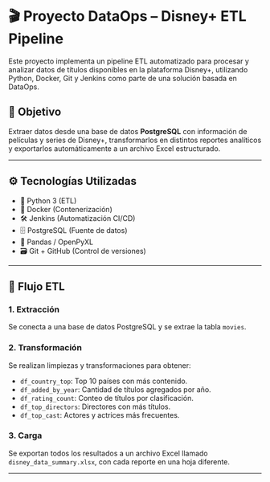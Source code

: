 # 🎬 Proyecto DataOps – Disney+ ETL Pipeline

Este proyecto implementa un pipeline ETL automatizado para procesar y analizar datos de títulos disponibles en la plataforma Disney+, utilizando Python, Docker, Git y Jenkins como parte de una solución basada en DataOps.

## 📌 Objetivo

Extraer datos desde una base de datos **PostgreSQL** con información de películas y series de Disney+, transformarlos en distintos reportes analíticos y exportarlos automáticamente a un archivo Excel estructurado. 

---

## ⚙️ Tecnologías Utilizadas

- 🐍 Python 3 (ETL)
- 🐳 Docker (Contenerización)
- 🛠️ Jenkins (Automatización CI/CD)
- 🗄️ PostgreSQL (Fuente de datos)
- 🧪 Pandas / OpenPyXL
- 🗃️ Git + GitHub (Control de versiones)

---

## 🔄 Flujo ETL

### 1. Extracción
Se conecta a una base de datos PostgreSQL y se extrae la tabla `movies`.

### 2. Transformación
Se realizan limpiezas y transformaciones para obtener:

- `df_country_top`: Top 10 países con más contenido.
- `df_added_by_year`: Cantidad de títulos agregados por año.
- `df_rating_count`: Conteo de títulos por clasificación.
- `df_top_directors`: Directores con más títulos.
- `df_top_cast`: Actores y actrices más frecuentes.

### 3. Carga
Se exportan todos los resultados a un archivo Excel llamado `disney_data_summary.xlsx`, con cada reporte en una hoja diferente.

---